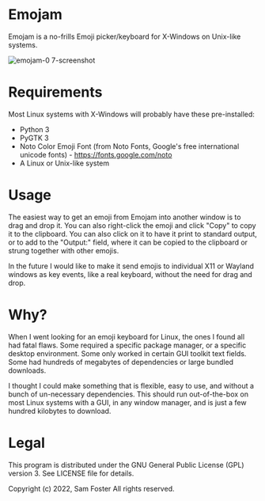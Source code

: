 # Emojam
Emojam is a no-frills Emoji picker/keyboard for X-Windows on Unix-like systems.

![emojam-0 7-screenshot](https://user-images.githubusercontent.com/261501/168411763-79b0f9a8-64db-4bc6-a10f-24dd5fdea494.png)

# Requirements
Most Linux systems with X-Windows will probably have these pre-installed:

* Python 3
* PyGTK 3
* Noto Color Emoji Font (from Noto Fonts, Google's free international unicode fonts) - https://fonts.google.com/noto
* A Linux or Unix-like system

# Usage
The easiest way to get an emoji from Emojam into another window is to drag and drop it. You can also right-click the emoji and click "Copy" to copy it to the clipboard. You can also click on it to have it print to standard output, or to add to the "Output:" field, where it can be copied to the clipboard or strung together with other emojis.

In the future I would like to make it send emojis to individual X11 or Wayland windows as key events, like a real keyboard, without the need for drag and drop.

# Why?
When I went looking for an emoji keyboard for Linux, the ones I found all had fatal flaws. Some required a specific package manager, or a specific desktop environment. Some only worked in certain GUI toolkit text fields. Some had hundreds of megabytes of dependencies or large bundled downloads.

I thought I could make something that is flexible, easy to use, and without a bunch of un-necessary dependencies. This should run out-of-the-box on most Linux systems with a GUI, in any window manager, and is just a few hundred kilobytes to download.

# Legal
This program is distributed under the GNU General Public License (GPL) version 3. See LICENSE file for details.

Copyright (c) 2022, Sam Foster All rights reserved.


